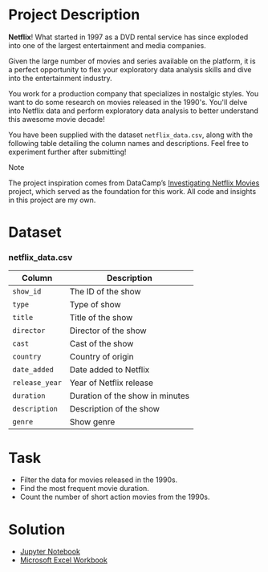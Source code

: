 # Project Description
**Netflix**! What started in 1997 as a DVD rental service has since exploded into one of the largest entertainment and media companies.

Given the large number of movies and series available on the platform, it is a perfect opportunity to flex your exploratory data analysis skills and dive into the entertainment industry.

You work for a production company that specializes in nostalgic styles. You want to do some research on movies released in the 1990's. You'll delve into Netflix data and perform exploratory data analysis to better understand this awesome movie decade!

You have been supplied with the dataset `netflix_data.csv`, along with the following table detailing the column names and descriptions. Feel free to experiment further after submitting!

> [!NOTE]  
> The project inspiration comes from DataCamp’s [Investigating Netflix Movies](https://app.datacamp.com/learn/projects/investigating_netflix) project, which served as the foundation for this work.
> All code and insights in this project are my own.

# Dataset
### **netflix_data.csv**
| Column | Description |
|--------|-------------|
| `show_id` | The ID of the show |
| `type` | Type of show |
| `title` | Title of the show |
| `director` | Director of the show |
| `cast` | Cast of the show |
| `country` | Country of origin |
| `date_added` | Date added to Netflix |
| `release_year` | Year of Netflix release |
| `duration` | Duration of the show in minutes |
| `description` | Description of the show |
| `genre` | Show genre |

# Task
- Filter the data for movies released in the 1990s.
- Find the most frequent movie duration.
- Count the number of short action movies from the 1990s.

# Solution
- [Jupyter Notebook](notebook.ipynb)
- [Microsoft Excel Workbook](workbook.xlsx)
